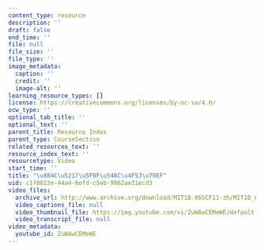 ```yaml
---
content_type: resource
description: ''
draft: false
end_time: ''
file: null
file_size: ''
file_type: ''
image_metadata:
  caption: ''
  credit: ''
  image-alt: ''
learning_resource_types: []
license: https://creativecommons.org/licenses/by-nc-sa/4.0/
ocw_type: ''
optional_tab_title: ''
optional_text: ''
parent_title: Resource Index
parent_type: CourseSection
related_resources_text: ''
resource_index_text: ''
resourcetype: Video
start_time: ''
title: "\u884C\u5217\u5F0F\u548C\u4F53\u79EF"
uid: c1f8623e-44a4-6efd-c5eb-9962ae31ecd3
video_files:
  archive_url: http://www.archive.org/download/MIT18.06SCF11-zh/MIT18_06SC_110531_L4_zh-hans-cmn_300k.mp4
  video_captions_file: null
  video_thumbnail_file: https://img.youtube.com/vi/ZuWAwCEMeWE/default.jpg
  video_transcript_file: null
video_metadata:
  youtube_id: ZuWAwCEMeWE
---
```

